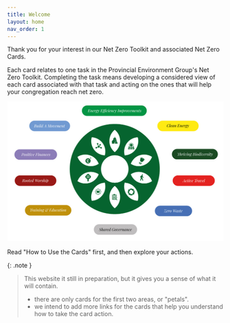```yaml
---
title: Welcome
layout: home
nav_order: 1
---
```


Thank you for your interest in our Net Zero Toolkit and associated Net Zero Cards.

Each card relates to one task in the Provincial Environment Group's Net Zero Toolkit.  Completing the task means developing a considered view of each card associated with that task and acting on the ones that will help your congregation reach net zero.

<img src="graphics/NetZeroActionPlan10petals.jpg" alt="The Scottish Episcopal Church's 10 task areas, called petals" width="1500px"/>

Read "How to Use the Cards" first, and then explore your actions.

{: .note }

> This website it still in preparation, but it gives you a sense of what it will contain.
> 
> - there are only cards for the first two areas, or "petals".   
> - we intend to add more links for the cards that help you understand how to take the card action.


